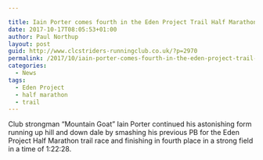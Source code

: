 ```yaml
---

title: Iain Porter comes fourth in the Eden Project Trail Half Marathon
date: 2017-10-17T08:05:53+01:00
author: Paul Northup
layout: post
guid: http://www.clcstriders-runningclub.co.uk/?p=2970
permalink: /2017/10/iain-porter-comes-fourth-in-the-eden-project-trail-half-marathon/
categories:
  - News
tags:
  - Eden Project
  - half marathon
  - trail
---
```

Club strongman &#8220;Mountain Goat&#8221; Iain Porter continued his astonishing form running up hill and down dale by smashing his previous PB for the Eden Project Half Marathon trail race and finishing in fourth place in a strong field in a time of 1:22:28.